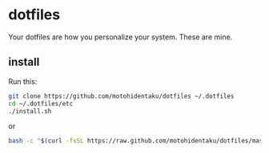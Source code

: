 # dotfiles

Your dotfiles are how you personalize your system. These are mine.

## install

Run this:

```sh
git clone https://github.com/motohidentaku/dotfiles ~/.dotfiles
cd ~/.dotfiles/etc
./install.sh
```
or

```sh
bash -c "$(curl -fsSL https://raw.github.com/motohidentaku/dotfiles/master/etc/install.sh)"
```
